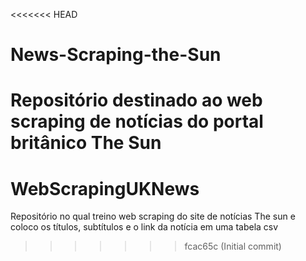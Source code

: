 <<<<<<< HEAD
# News-Scraping-the-Sun
Repositório destinado ao web scraping de notícias do portal britânico The Sun
=======
# WebScrapingUKNews
Repositório no qual treino web scraping do site de notícias The sun e coloco os títulos, subtítulos e o link da notícia em uma tabela csv 
>>>>>>> fcac65c (Initial commit)

